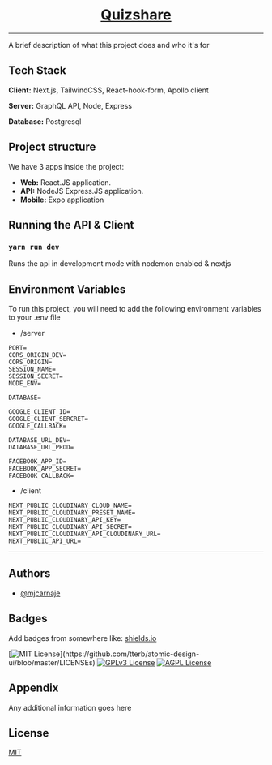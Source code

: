 <!-- Banner Image -->

<p align="center">
  <a href="https://www.quizshare.me/">
    <h1 align="center">Quizshare</h1>
  </a>
</p>

---

A brief description of what this project does and who it's for

## Tech Stack

**Client:** Next.js, TailwindCSS, React-hook-form, Apollo client

**Server:** GraphQL API, Node, Express

**Database:** Postgresql

## Project structure

We have 3 apps inside the project:

- **Web:** React.JS application.
- **API:** NodeJS Express.JS application.
- **Mobile:** Expo application

## Running the API & Client

### `yarn run dev`

Runs the api in development mode with nodemon enabled & nextjs

## Environment Variables

To run this project, you will need to add the following environment variables to your .env file

- /server

```
PORT=
CORS_ORIGIN_DEV=
CORS_ORIGIN=
SESSION_NAME=
SESSION_SECRET=
NODE_ENV=

DATABASE=

GOOGLE_CLIENT_ID=
GOOGLE_CLIENT_SERCRET=
GOOGLE_CALLBACK=

DATABASE_URL_DEV=
DATABASE_URL_PROD=

FACEBOOK_APP_ID=
FACEBOOK_APP_SECRET=
FACEBOOK_CALLBACK=
```

- /client

```
NEXT_PUBLIC_CLOUDINARY_CLOUD_NAME=
NEXT_PUBLIC_CLOUDINARY_PRESET_NAME=
NEXT_PUBLIC_CLOUDINARY_API_KEY=
NEXT_PUBLIC_CLOUDINARY_API_SECRET=
NEXT_PUBLIC_CLOUDINARY_API_CLOUDINARY_URL=
NEXT_PUBLIC_API_URL=
```

---

## Authors

- [@mjcarnaje](https://github.com/mjcarnaje)

## Badges

Add badges from somewhere like: [shields.io](https://shields.io/)

[![MIT License](https://img.shields.io/apm/l/atomic-design-ui.svg?)](https://github.com/tterb/atomic-design-ui/blob/master/LICENSEs)
[![GPLv3 License](https://img.shields.io/badge/License-GPL%20v3-yellow.svg)](https://opensource.org/licenses/)
[![AGPL License](https://img.shields.io/badge/license-AGPL-blue.svg)](http://www.gnu.org/licenses/agpl-3.0)

## Appendix

Any additional information goes here

## License

[MIT](https://choosealicense.com/licenses/mit/)
